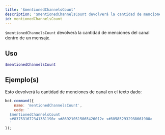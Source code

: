 ```yaml
---
title: '$mentionedChannelsCount'
description: '$mentionedChannelsCount devolverá la cantidad de menciones del canal dentro de un mensaje.'
id: mentionedChannelsCount
---
```


`$mentionedChannelsCount` devolverá la cantidad de menciones del canal dentro de un mensaje.

## Uso

```php
$mentionedChannelsCount
```

## Ejemplo(s)

Esto devolverá la cantidad de menciones de canal en el texto dado:

```javascript
bot.command({
    name: 'mentionedChannelsCount',
    code: `
  $mentionedChannelsCount
  <#837531672341381190> <#869210515065426012> <#805852932938661900>
  `
});
```

